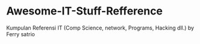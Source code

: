 # Awesome-IT-Stuff-Refference
Kumpulan Referensi IT (Comp Science, network, Programs, Hacking dll.) by Ferry satrio
